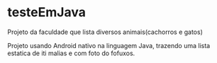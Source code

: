 # testeEmJava
Projeto da faculdade que lista diversos animais(cachorros e gatos)

Projeto usando Android nativo na linguagem Java, trazendo uma lista estatica de iti malias e com foto do fofuxos.
